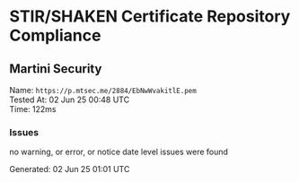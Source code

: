 # STIR/SHAKEN Certificate Repository Compliance

## Martini Security

Name: `https://p.mtsec.me/2884/EbNwWvakitlE.pem`\
Tested At: 02 Jun 25 00:48 UTC\
Time: 122ms

### Issues

no warning, or error, or notice date level issues were found

Generated: 02 Jun 25 01:01 UTC